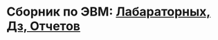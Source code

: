 <h1>
Сборник по ЭВМ: 
<a href ="https://github.com/Lesyalys/Study/tree/main/course%202/%D0%AD%D0%92%D0%9C/%D0%AD%D0%92%D0%9C_%D0%9F%D0%A3_%D0%9B%D0%A0">Лабараторных, 
<a href ="https://github.com/Lesyalys/Study/tree/main/course%202/%D0%AD%D0%92%D0%9C/%D0%94%D0%97">Дз, 
<a href ="https://github.com/Lesyalys/Study/tree/main/course%202/%D0%AD%D0%92%D0%9C/%D0%9E%D1%82%D1%87%D0%B5%D1%82%D1%8B">Отчетов
</h1>